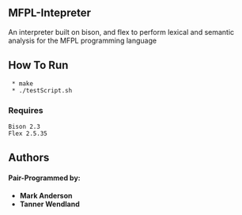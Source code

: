 ## MFPL-Intepreter
An interpreter built on bison, and flex to perform lexical and semantic analysis for the MFPL programming language

## How To Run
```
 * make
 * ./testScript.sh
```
### Requires
```
Bison 2.3
Flex 2.5.35
```

## Authors
#### Pair-Programmed by:
* **Mark Anderson**
* **Tanner Wendland**

